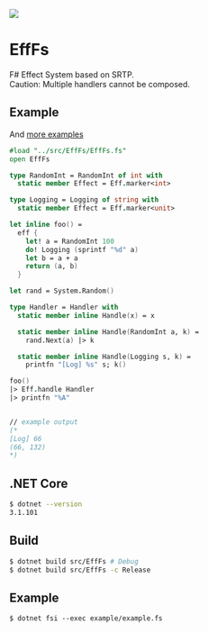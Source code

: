 [![](https://github.com/wraikny/EffFs/workflows/CI/badge.svg)](https://github.com/wraikny/EffFs/actions?workflow=CI)

# EffFs
F# Effect System based on SRTP.  
Caution: Multiple handlers cannot be composed.  

## Example
And [more examples](example/example.fsx)

```fsharp
#load "../src/EffFs/EffFs.fs"
open EffFs

type RandomInt = RandomInt of int with
  static member Effect = Eff.marker<int>

type Logging = Logging of string with
  static member Effect = Eff.marker<unit>

let inline foo() =
  eff {
    let! a = RandomInt 100
    do! Logging (sprintf "%d" a)
    let b = a + a
    return (a, b)
  }

let rand = System.Random()

type Handler = Handler with
  static member inline Handle(x) = x

  static member inline Handle(RandomInt a, k) =
    rand.Next(a) |> k

  static member inline Handle(Logging s, k) =
    printfn "[Log] %s" s; k()

foo()
|> Eff.handle Handler
|> printfn "%A"


// example output
(*
[Log] 66
(66, 132)
*)
```

## .NET Core
```sh
$ dotnet --version
3.1.101
```

## Build
```sh
$ dotnet build src/EffFs # Debug
$ dotnet build src/EffFs -c Release
```

## Example
```
$ dotnet fsi --exec example/example.fs
```
